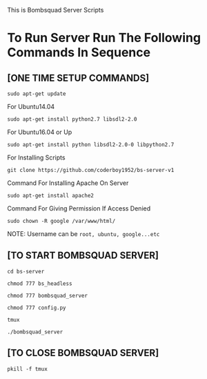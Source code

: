 This is Bombsquad Server Scripts

# To Run Server Run The Following Commands In Sequence

## [ONE TIME SETUP COMMANDS]
```
sudo apt-get update
```

For Ubuntu14.04
    
    sudo apt-get install python2.7 libsdl2-2.0
 
For Ubuntu16.04 or Up
    
    sudo apt-get install python libsdl2-2.0-0 libpython2.7

For Installing Scripts

    git clone https://github.com/coderboy1952/bs-server-v1
    
Command For Installing Apache On Server

    sudo apt-get install apache2

Command For Giving Permission  If Access Denied
    
    sudo chown -R google /var/www/html/
    
NOTE: Username can be `root, ubuntu, google...etc`

    
## [TO START BOMBSQUAD SERVER]
```
cd bs-server
```
```
chmod 777 bs_headless
```
```
chmod 777 bombsquad_server
```
```
chmod 777 config.py
```
```
tmux
```
```
./bombsquad_server
```
## [TO CLOSE BOMBSQUAD SERVER]
```
pkill -f tmux
```
